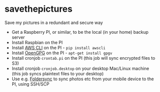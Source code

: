 # savethepictures
Save my pictures in a redundant and secure way

- Get a Raspberry PI, or similar, to be the local (in your home) backup server
- Install Raspbian on the PI
- Install [AWS CLI](https://aws.amazon.com/cli/) on the PI - `pip install awscli`
- Install [OpenGPG](https://www.openpgp.org/) on the PI - `apt-get install gpgv`
- Install cronjob `crontab.pi` on the PI (this job will sync encrypted files to S3)
- Install cronjob `cronjob.desktop` on your desktop Mac/Linux machine (this job syncs plaintext files to your desktop)
- Use e.g. [Foldersync](https://play.google.com/store/apps/details?id=dk.tacit.android.foldersync.full&hl=en) to sync photos etc from your mobile device to the PI, using SSH/SCP
